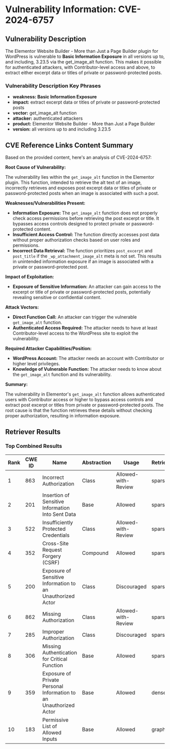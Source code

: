 # Vulnerability Information: CVE-2024-6757

## Vulnerability Description
The Elementor Website Builder - More than Just a Page Builder plugin for WordPress is vulnerable to **Basic Information Exposure** in all versions up to, and including, 3.23.5 via the get_image_alt function. This makes it possible for authenticated attackers, with Contributor-level access and above, to extract either excerpt data or titles of private or password-protected posts.

### Vulnerability Description Key Phrases
- **weakness:** **Basic Information Exposure**
- **impact:** extract excerpt data or titles of private or password-protected posts
- **vector:** get_image_alt function
- **attacker:** authenticated attackers
- **product:** Elementor Website Builder - More than Just a Page Builder
- **version:** all versions up to and including 3.23.5

## CVE Reference Links Content Summary
Based on the provided content, here's an analysis of CVE-2024-6757:

**Root Cause of Vulnerability:**

The vulnerability lies within the `get_image_alt` function in the Elementor plugin. This function, intended to retrieve the alt text of an image, incorrectly retrieves and exposes post excerpt data or titles of private or password-protected posts when an image is associated with such a post.

**Weaknesses/Vulnerabilities Present:**

- **Information Exposure:** The `get_image_alt` function does not properly check access permissions before retrieving the post excerpt or title. It bypasses access controls designed to protect private or password-protected content.
- **Insufficient Access Control:** The function directly accesses post data without proper authorization checks based on user roles and permissions.
- **Incorrect Data Retrieval:** The function prioritizes `post_excerpt` and `post_title` if the `_wp_attachment_image_alt` meta is not set. This results in unintended information exposure if an image is associated with a private or password-protected post.

**Impact of Exploitation:**

- **Exposure of Sensitive Information:** An attacker can gain access to the excerpt or title of private or password-protected posts, potentially revealing sensitive or confidential content.

**Attack Vectors:**

- **Direct Function Call:** An attacker can trigger the vulnerable `get_image_alt` function.
- **Authenticated Access Required:** The attacker needs to have at least Contributor-level access to the WordPress site to exploit the vulnerability.

**Required Attacker Capabilities/Position:**

- **WordPress Account:** The attacker needs an account with Contributor or higher level privileges.
- **Knowledge of Vulnerable Function:** The attacker needs to know about the `get_image_alt` function and its vulnerability.

**Summary:**

The vulnerability in Elementor's `get_image_alt` function allows authenticated users with Contributor access or higher to bypass access controls and extract post excerpt or titles from private or password-protected posts. The root cause is that the function retrieves these details without checking proper authorization, resulting in information exposure.

## Retriever Results

### Top Combined Results

| Rank | CWE ID | Name | Abstraction | Usage  | Retrievers | Individual Scores |
|------|--------|------|-------------|-------|------------|-------------------|
| 1 | 863 | Incorrect Authorization | Class | Allowed-with-Review | sparse | 0.328 |
| 2 | 201 | Insertion of Sensitive Information Into Sent Data | Base | Allowed | sparse | 0.326 |
| 3 | 522 | Insufficiently Protected Credentials | Class | Allowed-with-Review | sparse | 0.323 |
| 4 | 352 | Cross-Site Request Forgery (CSRF) | Compound | Allowed | sparse | 0.314 |
| 5 | 200 | Exposure of Sensitive Information to an Unauthorized Actor | Class | Discouraged | sparse | 0.313 |
| 6 | 862 | Missing Authorization | Class | Allowed-with-Review | sparse | 0.309 |
| 7 | 285 | Improper Authorization | Class | Discouraged | sparse | 0.308 |
| 8 | 306 | Missing Authentication for Critical Function | Base | Allowed | sparse | 0.303 |
| 9 | 359 | Exposure of Private Personal Information to an Unauthorized Actor | Base | Allowed | dense | 0.510 |
| 10 | 183 | Permissive List of Allowed Inputs | Base | Allowed | graph | 0.002 |

